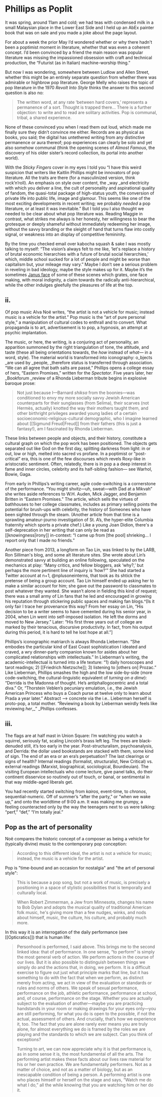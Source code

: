 # Phillips as Poplit

It was spring, around 11am and cold; we had teas with condensed milk in a small Malaysian place in the Lower East Side and I held up an AbEx painter book that was on sale and you made a joke about the page layout.

For about a week the prior May I’d wondered whether or why there hadn't been a poptimist moment in literature, whether that was even a coherent concept. I’d been convinced by a friend the main reason was popular literature was missing the impassioned obsession with craft and technical production, the “Futurist (as in Italian) machine-worship thing.”

But now I was wondering, somewhere between Ludlow and Allen Street, whether this might be an entirely separate question from whether there was admirable or highbrow pop literature. George Melly who raises the topic of pop literature in the 1970 _Revolt Into Style_ thinks the answer to this second question is also no: 

> The written word, at any rate ‘between hard covers,’ represents a permanence of a sort. Thought is trapped there... There is a further objection: to write and to read are solitary activities. Pop is communal, tribal, a shared experience.

None of these convinced you when I read them out loud, which made me finally sure they didn’t convince me either. Records are as physical as books, you said; the digital has untethered writing from any distinctive permanence or aura thereof; pop experiences can clearly be solo and yet also somehow communal (think the opening scenes of _Almost Famous_, the discovery of his older sister’s record collection, its portal into another world). 

With the _Sticky Fingers_ cover in my eyes I told you “I have this weird suspicion that writers like Kaitlin Phillips might be innovators of pop literature. All the traits are there (for a masculinized version, think rock’n’roll). An emphasis on style over content, the _way _and electricity with which you deliver a line, the cult of personality and aspirational quality of fandom, the quasi-total package of high-status youth, the conversion of private life into public life, image and glamour. This seems like one of the most exciting developments in recent writing; we probably _needed_ a pop literature, or at least it was inevitable.” But I told you I also thought we needed to be clear about what pop literature was. Reading Maggie in contrast, what strikes me always is her honesty, her willingness to bear the grotesque or deeply shameful without immediately redeeming her image, without the savvy branding or the sleight of hand that turns flaw into costly signal, or weakness into an display of competitive femininity. 

By the time you checked email over kabocha squash &amp; sake I was mostly talking to myself: “The vision’s always felt to me like, ‘let's replace a history of brutal economic hierarchies with a future of brutal social hierarchies,’ which, middle school sucked for a lot of people and might be worse than capitalism but, your mileage may vary.” Maybe I don’t see a serious problem in reveling in bad ideology, maybe the style makes up for it. Maybe it’s the sometimes [Janus face](https://twitter.com/peligrietzer/status/1175893123236597766) of some of these scenes which grates, one face making, with moral indignity, a claim towards the radically anti-hierarchical, while the other indulges gleefully the pleasures of life at the top.

## ii.

Of pop music Alva Noë writes, “the artist is not a vehicle for music; instead music is a vehicle for the artist.” Pop music is the “art of pure personal style,” a manipulation of cultural codes to enthrall and to convert. What propaganda is to art, advertisement is to pop, a hypnosis, an attempt at psychic implantation.

The music, or here, the writing, is a conjuring act of personality, an apparition summoned by the right triangulation of tone, the attitude, and taste (these all being orientations towards, the _how_ instead of _what—_ in a word, style). The material world is transformed into iconography: o_bjects _are used by _people, _therefore status is transferred through association. “We can all agree that bath salts are passé,” Phillips opens a college essay of hers, “Eastern Promises,” written for the _Spectator_. Five years later, her _Bookforum _review of a Rhonda Lieberman tribute begins in explosive baroque prose: 
> Not just because I—Barnard _shiksa_ from the boonies—was conditioned to envy my more socially savvy Jewish American counterparts for their sunglasses (from Selima), their scarves (not Hermès, actually) knotted the way their mothers taught them, and other birthright privileges awarded young ladies of a certain socioeconomic-religious-cultural demographic, who I imagine learned about [[Sigmund Freud|Freud]] from their fathers (this is just a fantasy!), am I fascinated by Rhonda Lieberman.

These links between people and objects, and their history, constitute a cultural graph on which the pop work has been positioned. The objects gets separated out like God on the first day, splitting darkness from light: in or out, low or high, melted into sacred vs profane. In a poptimist or “post-critical” era, this is one of the few discourses which revels Roxy-like in aristocratic sentiment. Often, relatedly, there is in pop a a deep interest in fame and inner circles, celebrity and its half-sibling fashion— see Warhol, Bowie, Gaga. 

From early in Phillips’s writing career, agile code-switching is a cornerstone of the performance. “You might shvitz—uh, sweat—with Dad at a Mikvah” she writes aside references to W.H. Auden, Mick Jagger, and Benjamin Britten in “Eastern Promises.” The article, which sells the virtues of bathhouses to her college classmates, includes as primary selling points the potential for brush-ups with celebrity, the history of Someones who have been sighted through the steam. (Another article from that time is a sprawling amateur-journo investigation of St. A’s, the hyper-elite Columbia fraternity which sports a private chef.) Like a young Joan Didion, there's a self-deprecation in her writing that can only be read as [[knowingness|irony]] in-context: “I came up from [the pool] shrieking... I report only that I made no friends.”

Another piece from 2013, a longform on Tao Lin, was linked to by the LARB, Ron Silliman's blog, and some alt literature sites. She wrote about Lin’s demonstrated savvy at building an online following, speculated on the mechanics at play: “Many critics, and fellow bloggers, ask ‘why?,’ but perhaps the more pertinent line of inquiry is ‘how?’” She had started a Twitter account at n+1, @nplusoneinterns, that took as its shtick the pretense of being a group account. Tao Lin himself ended up asking her to make a similar account for him; she gave out the password to classmates to post whatever they wanted. She wasn’t alone in fielding this kind of request; there was a small army of Lin fans that he led and encouraged in growing his reputation through stickering public spaces and making fan blogs.^[Is it only fair I trace her provenance this way? From her essay on Lin, “His decision to be a writer seems to have cemented during his senior year, in 2004, when Lin went into self-imposed isolation. He left the dorms and moved to New Jersey.” Later: “His first three years out of college are marked by their tenacious, discursive productivity. In fact, from his output during this period, it is hard to tell he lost hope at all.”]

Phillips’s iconographic matriarch is always Rhonda Lieberman. “She embodies the particular kind of East Coast sophistication I ideated and craved, a wry dinner-party companion known for asides about her complicated relationships with intellectuals.” In Lieberman's writing, the academic-intellectual is turned into a life texture: “1) daily horoscopes and tarot readings; 2) [[Friedrich Nietzsche]]; 3) listening to [others on] Prozac.” Like Lieberman, Phillips smashes the high and the low side-by-side (more code-switching, the cultural-linguistic equivalent of _turning on a dime_): “Derrida is the Madonna of thought. He’s antiphallogocentric and a total diva.” Or, “Thorstein Veblen’s pecuniary emulation, i.e., the Jewish American Princess who buys a Coach purse at twelve only to learn about Prada a year later.” Abstract --&gt; concrete via the i.e.. Lieberman herself is proto-pop, a total mother. “Reviewing a book by Lieberman weirdly feels like reviewing _her_,_” _Phillips confesses.

## iii.

The flags are at half mast in Union Square: I’m watching you watch a squirrel, seriously fat, scaling Lincoln’s brass left leg. The trees are black-denuded still, it’s too early in the year. Post-structuralism, psychoanalysis, and Derrida: the dollar used bookstands are stacked with them, some kind of sign. The end of an era or an era’s perpetuation? The last clearings or signs of health? Internal readings (formalist, structuralist, New Critical) vs. external readings (Marxist, biographical, sociological, Bourdieuian). The visiting European intellectuals who come lecture, give panel talks, do their continent disservice so routinely out of touch, or banal, or sentimental in that way middle-aged liberals get.

You had recently started switching from _kairos_, event-time, to _chronos_, sequential-numeric. Off of summer’s “after the party,” or “when we wake up,” and onto the worldtime of 9:00 a.m. It was making me grumpy, a feeling counteracted only by the way the teenagers next to us were talking: “perf,” “def,” “I’m totally jeal.”

## Pop as the art of personality

Noë compares the historic concept of a composer as being a vehicle for (typically divine) music to the contemporary pop conception:

> According to this different ideal, the artist is not a vehicle for music; instead, the music is a vehicle for the artist.

Pop is "time-bound and an occasion for nostalgia" and "the art of personal style":

> This is because a pop song, but not a work of music, is precisely a positioning in a space of stylistic possibilities that is temporally and culturally local.

> When Robert Zimmerman, a Jew from Minnesota, changes his name to Bob Dylan and adopts the musical quality of traditional American folk music, he's giving more than a few nudges, winks, and nods about himself, music, the culture, his culture, and probably much more.

In this way it is an interrogation of the daily performance (see [[Opticratics]]) that is human life:

> Personhood is performed, I said above. This brings me to the second linked idea: that of performance. In one sense, “to perform” is simply the most general verb of action. We perform actions in the course of our lives. But it is also possible to distinguish between things we simply do and the actions that, in doing, we perform. It is a difficult exercise to figure out just what principle marks that line, but it has something to do with the fact that when we perform, as distinct merely from acting, we act in view of the evaluation or standards or rules and norms of others. We speak of sexual performance, performance on the job, athletic performance, performance at school, and, of course, performance on the stage. Whether you are actually subject to the evaluation of another—maybe you are practicing handstands in your room or making drawings for your eyes only—you are still performing, for what you do is open to the possible, if not the actual, assessment of others. And crucially, that’s how we experience it, too. The fact that you are alone rarely ever means you are truly alone, for almost everything we do is framed by the roles we are playing and the standards to which we are subject. Can you think of exceptions?
>
> Turning to art, we can now appreciate why it is that performance is, as in some sense it is, the most fundamental of all the arts. The performing artist makes these facts about our lives raw material for his or her own practice. We are fundamentally performers. Not as a matter of choice, and not as a matter of biology, but as an inescapable condition of being a person. A performing artist is one who places himself or herself on the stage and says, “Watch me do what I do,” all the while knowing that you are watching him or her do it.